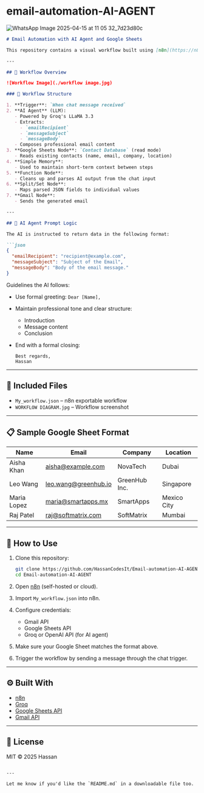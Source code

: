 # email-automation-AI-AGENT

![WhatsApp Image 2025-04-15 at 11 05 32_7d23d80c](https://github.com/user-attachments/assets/611421f0-0db3-4a09-8651-eff46903c735)


```markdown
# Email Automation with AI Agent and Google Sheets

This repository contains a visual workflow built using [n8n](https://n8n.io/), an open-source workflow automation tool. It uses an AI agent to extract and compose emails based on user input and sends them automatically using Gmail. Additionally, it reads contact data from a Google Sheet.

---

## 📌 Workflow Overview

![Workflow Image](./workflow image.jpg)

### 🔗 Workflow Structure

1. **Trigger**: `When chat message received`
2. **AI Agent** (LLM):
   - Powered by Groq's LLaMA 3.3
   - Extracts:
     - `emailRecipient`
     - `messageSubject`
     - `messageBody`
   - Composes professional email content
3. **Google Sheets Node**: `Contact Database` (read mode)
   - Reads existing contacts (name, email, company, location)
4. **Simple Memory**:
   - Used to maintain short-term context between steps
5. **Function Node**:
   - Cleans up and parses AI output from the chat input
6. **Split/Set Node**:
   - Maps parsed JSON fields to individual values
7. **Gmail Node**:
   - Sends the generated email

---

## 🧠 AI Agent Prompt Logic

The AI is instructed to return data in the following format:

```json
{
  "emailRecipient": "recipient@example.com",
  "messageSubject": "Subject of the Email",
  "messageBody": "Body of the email message."
}
```

Guidelines the AI follows:
- Use formal greeting: `Dear [Name],`
- Maintain professional tone and clear structure:
  - Introduction
  - Message content
  - Conclusion
- End with a formal closing:

  ```
  Best regards,
  Hassan
  ```

---

## 📁 Included Files

- `My_workflow.json` – n8n exportable workflow
- `WORKFLOW DIAGRAM.jpg` – Workflow screenshot

---

## 📋 Sample Google Sheet Format

| Name        | Email                  | Company        | Location     |
|-------------|------------------------|----------------|--------------|
| Aisha Khan  | aisha@example.com      | NovaTech       | Dubai        |
| Leo Wang    | leo.wang@greenhub.io   | GreenHub Inc.  | Singapore    |
| Maria Lopez | maria@smartapps.mx     | SmartApps      | Mexico City  |
| Raj Patel   | raj@softmatrix.com     | SoftMatrix     | Mumbai       |

---

## 🚀 How to Use

1. Clone this repository:

   ```bash
   git clone https://github.com/HassanCodesIt/Email-automation-AI-AGENT.git
   cd Email-automation-AI-AGENT


2. Open [n8n](https://n8n.io) (self-hosted or cloud).

3. Import `My_workflow.json` into n8n.

4. Configure credentials:
   - Gmail API
   - Google Sheets API
   - Groq or OpenAI API (for AI agent)

5. Make sure your Google Sheet matches the format above.

6. Trigger the workflow by sending a message through the chat trigger.

---

## ⚙️ Built With

- [n8n](https://n8n.io)
- [Groq](https://groq.com)
- [Google Sheets API](https://developers.google.com/sheets/api)
- [Gmail API](https://developers.google.com/gmail/api)

---

## 📄 License

MIT © 2025 Hassan
```

---

Let me know if you'd like the `README.md` in a downloadable file too.
